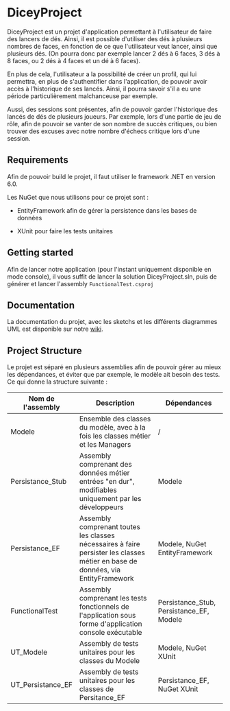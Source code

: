 # DiceyProject

DiceyProject est un projet d'application permettant à l'utilisateur de faire des lancers de dés. Ainsi, il est possible d'utiliser des dés à plusieurs nombres de faces, en fonction de ce que l'utilisateur veut lancer, ainsi que plusieurs dés. (On pourra donc par exemple lancer 2 dés à 6 faces, 3 dés à 8 faces, ou 2 dés à 4 faces et un dé à 6 faces).

En plus de cela, l'utilisateur a la possibilité de créer un profil, qui lui permettra, en plus de s'authentifier dans l'application, de pouvoir avoir accès à l'historique de ses lancés. Ainsi, il pourra savoir s'il a eu une période particulièrement malchanceuse par exemple.

Aussi, des sessions sont présentes, afin de pouvoir garder l'historique des lancés de dés de plusieurs joueurs. Par exemple, lors d'une partie de jeu de rôle, afin de pouvoir se vanter de son nombre de succès critiques, ou bien trouver des excuses avec notre nombre d'échecs critique lors d'une session.

## Requirements

Afin de pouvoir build le projet, il faut utiliser le framework .NET en version 6.0.

Les NuGet que nous utilisons pour ce projet sont :

* EntityFramework afin de gérer la persistence dans les bases de données

* XUnit pour faire les tests unitaires

## Getting started

Afin de lancer notre application (pour l'instant uniquement disponible en mode console), il vous suffit de lancer la solution DiceyProject.sln, puis de générer et lancer l'assembly `FunctionalTest.csproj`

## Documentation

La documentation du projet, avec les sketchs et les différents diagrammes UML est disponible sur notre [wiki](https://codefirst.iut.uca.fr/git/come.grienenberger/DiceyProject/wiki/Home).

## Project Structure

Le projet est séparé en plusieurs assemblies afin de pouvoir gérer au mieux les dépendances, et éviter que par exemple, le modèle ait besoin des tests. Ce qui donne la structure suivante :


| Nom de l'assembly | Description | Dépendances |
| -------- | -------- | -------- |
| Modele | Ensemble des classes du modèle, avec à la fois les classes métier et les Managers | / |
| Persistance_Stub | Assembly comprenant des données métier entrées "en dur", modifiables uniquement par les développeurs | Modele |
| Persistance_EF | Assembly comprenant toutes les classes nécessaires à faire persister les classes métier en base de données, via EntityFramework | Modele, NuGet EntityFramework |
| FunctionalTest | Assembly comprenant les tests fonctionnels de l'application sous forme d'application console exécutable | Persistance_Stub, Persistance_EF, Modele|
| UT_Modele | Assembly de tests unitaires pour les classes du Modele | Modele, NuGet XUnit |
| UT_Persistance_EF | Assembly de tests unitaires pour les classes de Persitance_EF | Persistance_EF, NuGet XUnit |
